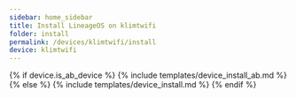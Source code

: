 ```yaml
---
sidebar: home_sidebar
title: Install LineageOS on klimtwifi
folder: install
permalink: /devices/klimtwifi/install
device: klimtwifi
---
```

{% if device.is_ab_device %}
{% include templates/device_install_ab.md %}
{% else %}
{% include templates/device_install.md %}
{% endif %}
